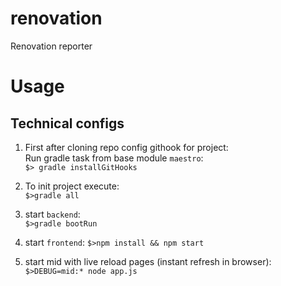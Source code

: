 # renovation
Renovation reporter

# Usage #


Technical configs
-----
1. First after cloning repo config githook for project:  
   Run gradle task from base module `maestro`:  
   `$> gradle installGitHooks`

2. To init project execute:  
   `$>gradle all`
3. start `backend`:  
   `$>gradle bootRun`
4. start `frontend`:
   `$>npm install && npm start`
5. start mid with live reload pages (instant refresh in browser):  
   `$>DEBUG=mid:* node app.js`


